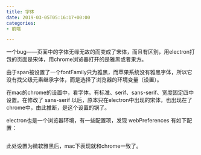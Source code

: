 ```yaml
---
title: 字体
date: 2019-03-05T05:16:17+00:00
categories:
- 前端

---
```

一个bug——页面中的字体无缘无故的而变成了宋体，而且有区别，用electron打包的页面是宋体，用chrome浏览器打开的是雅黑或者果方。

由于span被设置了一个fontFamily只为雅黑，而苹果系统没有雅黑字体，所以它没有找父级元素继承字体，而是选择了浏览器的环境变量（设置）。

在mac的chrome的设置中，看字体。有标准、serif、sans-serif、宽度固定四中设置。在修改了 sans-serif 以后，原本只在electron中出现的宋体，也出现在了chrome中，由此推断，是这个设置的锅了。

electron也是一个浏览器环境，有一些配置项，发现 webPreferences 有如下配置：<figure class="wp-block-image">

<img src="/uploads/2019/03/image-1.png" alt="" class="wp-image-281"   /> </figure> 

此处设置为微软雅黑后，mac下表现就和chrome一致了。